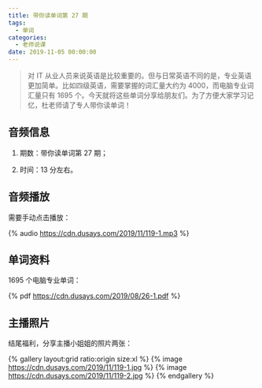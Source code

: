 ```yaml
---
title: 带你读单词第 27 期
tags:
  - 单词
categories:
  - 老师说课
date: 2019-11-05 00:00:00
---
```


> 对 IT 从业人员来说英语是比较重要的。但与日常英语不同的是，专业英语更加简单。比如四级英语，需要掌握的词汇量大约为 4000，而电脑专业词汇量只有 1695 个。今天就将这些单词分享给朋友们。为了方便大家学习记忆，杜老师请了专人带你读单词！

<!-- more -->

## 音频信息

1. 期数：带你读单词第 27 期；

2. 时间：13 分左右。

## 音频播放

需要手动点击播放：

{% audio https://cdn.dusays.com/2019/11/119-1.mp3 %}

## 单词资料

1695 个电脑专业单词：

{% pdf https://cdn.dusays.com/2019/08/26-1.pdf %}

## 主播照片

结尾福利，分享主播小姐姐的照片两张：

{% gallery layout:grid ratio:origin size:xl %}
{% image https://cdn.dusays.com/2019/11/119-1.jpg %}
{% image https://cdn.dusays.com/2019/11/119-2.jpg %}
{% endgallery %}